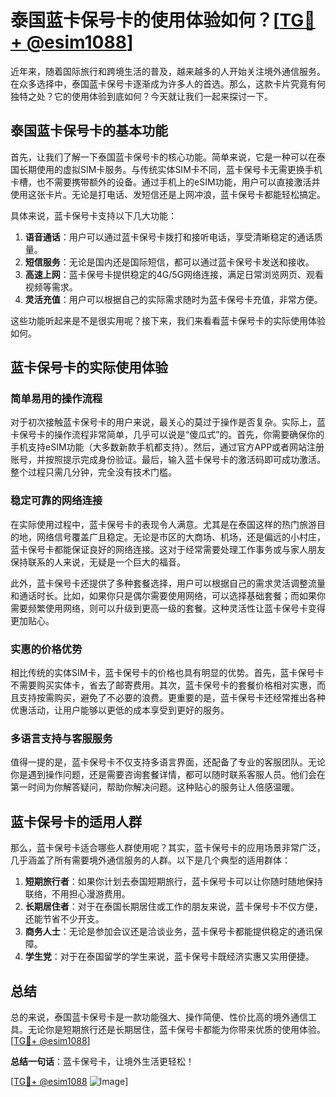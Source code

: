 # 泰国蓝卡保号卡的使用体验如何？[[TG💪+ @esim1088](https://t.me/s/esim1088)]

近年来，随着国际旅行和跨境生活的普及，越来越多的人开始关注境外通信服务。在众多选择中，泰国蓝卡保号卡逐渐成为许多人的首选。那么，这款卡片究竟有何独特之处？它的使用体验到底如何？今天就让我们一起来探讨一下。

## 泰国蓝卡保号卡的基本功能

首先，让我们了解一下泰国蓝卡保号卡的核心功能。简单来说，它是一种可以在泰国长期使用的虚拟SIM卡服务。与传统实体SIM卡不同，蓝卡保号卡无需更换手机卡槽，也不需要携带额外的设备。通过手机上的eSIM功能，用户可以直接激活并使用这张卡片。无论是打电话、发短信还是上网冲浪，蓝卡保号卡都能轻松搞定。

具体来说，蓝卡保号卡支持以下几大功能：

1. **语音通话**：用户可以通过蓝卡保号卡拨打和接听电话，享受清晰稳定的通话质量。
2. **短信服务**：无论是国内还是国际短信，都可以通过蓝卡保号卡发送和接收。
3. **高速上网**：蓝卡保号卡提供稳定的4G/5G网络连接，满足日常浏览网页、观看视频等需求。
4. **灵活充值**：用户可以根据自己的实际需求随时为蓝卡保号卡充值，非常方便。

这些功能听起来是不是很实用呢？接下来，我们来看看蓝卡保号卡的实际使用体验如何。

## 蓝卡保号卡的实际使用体验

### 简单易用的操作流程

对于初次接触蓝卡保号卡的用户来说，最关心的莫过于操作是否复杂。实际上，蓝卡保号卡的操作流程非常简单，几乎可以说是“傻瓜式”的。首先，你需要确保你的手机支持eSIM功能（大多数新款手机都支持）。然后，通过官方APP或者网站注册账号，并按照提示完成身份验证。最后，输入蓝卡保号卡的激活码即可成功激活。整个过程只需几分钟，完全没有技术门槛。

### 稳定可靠的网络连接

在实际使用过程中，蓝卡保号卡的表现令人满意。尤其是在泰国这样的热门旅游目的地，网络信号覆盖广且稳定。无论是市区的大商场、机场，还是偏远的小村庄，蓝卡保号卡都能保证良好的网络连接。这对于经常需要处理工作事务或与家人朋友保持联系的人来说，无疑是一个巨大的福音。

此外，蓝卡保号卡还提供了多种套餐选择，用户可以根据自己的需求灵活调整流量和通话时长。比如，如果你只是偶尔需要使用网络，可以选择基础套餐；而如果你需要频繁使用网络，则可以升级到更高一级的套餐。这种灵活性让蓝卡保号卡变得更加贴心。

### 实惠的价格优势

相比传统的实体SIM卡，蓝卡保号卡的价格也具有明显的优势。首先，蓝卡保号卡不需要购买实体卡，省去了邮寄费用。其次，蓝卡保号卡的套餐价格相对实惠，而且支持按需购买，避免了不必要的浪费。更重要的是，蓝卡保号卡还经常推出各种优惠活动，让用户能够以更低的成本享受到更好的服务。

### 多语言支持与客服服务

值得一提的是，蓝卡保号卡不仅支持多语言界面，还配备了专业的客服团队。无论你是遇到操作问题，还是需要咨询套餐详情，都可以随时联系客服人员。他们会在第一时间为你解答疑问，帮助你解决问题。这种贴心的服务让人倍感温暖。

## 蓝卡保号卡的适用人群

那么，蓝卡保号卡适合哪些人群使用呢？其实，蓝卡保号卡的应用场景非常广泛，几乎涵盖了所有需要境外通信服务的人群。以下是几个典型的适用群体：

1. **短期旅行者**：如果你计划去泰国短期旅行，蓝卡保号卡可以让你随时随地保持联络，不用担心漫游费用。
2. **长期居住者**：对于在泰国长期居住或工作的朋友来说，蓝卡保号卡不仅方便，还能节省不少开支。
3. **商务人士**：无论是参加会议还是洽谈业务，蓝卡保号卡都能提供稳定的通讯保障。
4. **学生党**：对于在泰国留学的学生来说，蓝卡保号卡既经济实惠又实用便捷。

## 总结

总的来说，泰国蓝卡保号卡是一款功能强大、操作简便、性价比高的境外通信工具。无论你是短期旅行还是长期居住，蓝卡保号卡都能为你带来优质的使用体验。[[TG💪+ @esim1088](https://t.me/s/esim1088)]

**总结一句话**：蓝卡保号卡，让境外生活更轻松！

[[TG💪+ @esim1088](https://t.me/s/esim1088) ![Image](https://i.postimg.cc/4NQfJmqS/Snipaste-2025-05-13-00-14-12.png)]